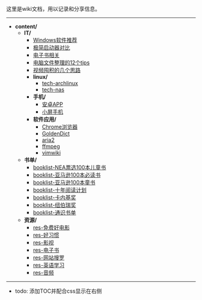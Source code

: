 

 这里是wiki文档，用以记录和分享信息。

---

<!-- filetree -->

 - **content/**
   - **IT/**
     - [Windows软件推荐](./content/IT/Windows软件推荐.html)
     - [极简启动器对比](./content/IT/极简启动器对比.html)
     - [电子书相关](./content/IT/电子书相关.html)
     - [电脑文件整理的12个tips](./content/IT/电脑文件整理的12个tips.html)
     - [视频囤积的几个思路](./content/IT/视频囤积的几个思路.html)
     - **linux/**
       - [tech-archlinux](./content/IT/linux/tech-archlinux.html)
       - [tech-nas](./content/IT/linux/tech-nas.html)
     - **手机/**
       - [安卓APP](./content/IT/手机/安卓APP.html)
       - [小屏手机](./content/IT/手机/小屏手机.html)
     - **软件应用/**
       - [Chrome浏览器](./content/IT/软件应用/Chrome浏览器.html)
       - [GoldenDict](./content/IT/软件应用/GoldenDict.html)
       - [aria2](./content/IT/软件应用/aria2.html)
       - [ffmpeg](./content/IT/软件应用/ffmpeg.html)
       - [vimwiki](./content/IT/软件应用/vimwiki.html)
   - **书单/**
     - [booklist-NEA票选100本儿童书](./content/书单/booklist-NEA票选100本儿童书.html)
     - [booklist-亚马逊100本必读书](./content/书单/booklist-亚马逊100本必读书.html)
     - [booklist-亚马逊100本童书](./content/书单/booklist-亚马逊100本童书.html)
     - [booklist-十年阅读计划](./content/书单/booklist-十年阅读计划.html)
     - [booklist-卡内基奖](./content/书单/booklist-卡内基奖.html)
     - [booklist-纽伯瑞奖](./content/书单/booklist-纽伯瑞奖.html)
     - [booklist-通识书单](./content/书单/booklist-通识书单.html)
   - **资源/**
     - [res-免费好电影](./content/资源/res-免费好电影.html)
     - [res-好习惯](./content/资源/res-好习惯.html)
     - [res-影视](./content/资源/res-影视.html)
     - [res-电子书](./content/资源/res-电子书.html)
     - [res-网站搜罗](./content/资源/res-网站搜罗.html)
     - [res-英语学习](./content/资源/res-英语学习.html)
     - [res-音频](./content/资源/res-音频.html)

<!-- filetreestop -->

---

- todo: 添加TOC并配合css显示在右侧
